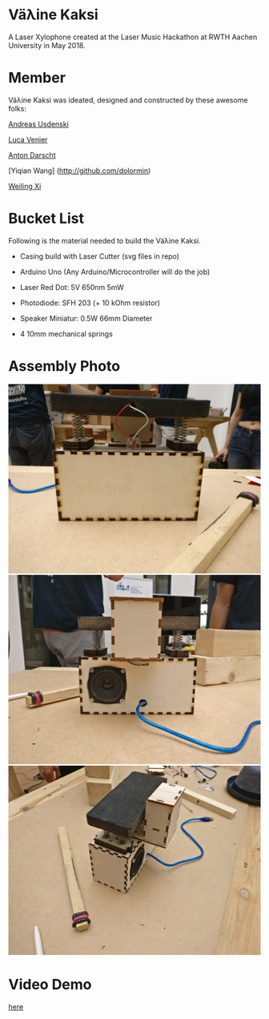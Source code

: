 # Väλine Kaksi
A Laser Xylophone created at the Laser Music Hackathon at RWTH Aachen University in May 2018.

# Member

Väλine Kaksi was ideated, designed and constructed by these awesome folks:

[Andreas Usdenski](http://github.com/ausdensk)

[Luca Venier](http://github.com/zeygon)

[Anton Darscht](http://github.com/Quak2)

[Yiqian Wang] (http://github.com/dolormin)

[Weiling Xi](http://github.com/notagenius)

# Bucket List

Following is the material needed to build the Väλine Kaksi.

- Casing build with Laser Cutter (svg files in repo)

- Arduino Uno (Any Arduino/Microcontroller will do the job)

- Laser Red Dot: 5V 650nm 5mW

- Photodiode: SFH 203 (+ 10 kOhm resistor)

- Speaker Miniatur: 0.5W 66mm Diameter

- 4 10mm mechanical springs

# Assembly Photo
![front](https://raw.githubusercontent.com/notagenius/LaserMusic_RWTH/master/pics/front.jpeg)
![back](https://raw.githubusercontent.com/notagenius/LaserMusic_RWTH/master/pics/back.jpeg)
![side](https://raw.githubusercontent.com/notagenius/LaserMusic_RWTH/master/pics/side.jpeg)

# Video Demo

[here](https://youtu.be/tRMO9otwqVI)
